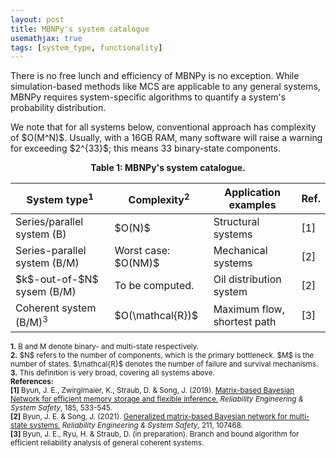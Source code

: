 ```yaml
---
layout: post
title: MBNPy's system catalogue
usemathjax: true
tags: [system_type, functionality]
---
```


<p>There is no free lunch and efficiency of MBNPy is no exception. While simulation-based methods like MCS are applicable to any general systems, MBNPy requires system-specific algorithms to quantify a system's probability distribution.</p>

<p>We note that for all systems below, conventional approach has complexity of $O(M^N)$. Usually, with a 16GB RAM, many software will raise a warning for exceeding $2^{33}$; this means 33 binary-state components.</p>

<div style="text-align: center;">
    <p><strong>Table 1: MBNPy's system catalogue.</strong></p>
    <table>
        <thead>
            <tr>
                <th>System type<sup>1</sup></th>
                <th>Complexity<sup>2</sup></th>
                <th>Application examples</th>
                <th>Ref.</th>
            </tr>
        </thead>
        <tbody>
            <tr>
                <td>Series/parallel system (B)</td>
                <td>$O(N)$</td>
                <td>Structural systems</td>
                <td>[1]</td>
            </tr>
            <tr>
                <td>Series-parallel system (B/M)</td>
                <td>Worst case: $O(NM)$</td>
                <td>Mechanical systems</td>
                <td>[2]</td>
            </tr>
            <tr>
                <td>$k$-out-of-$N$ sysem (B/M)</td>
                <td> To be computed. </td>
                <td>Oil distribution system</td>
                <td>[2]</td>
            </tr>
            <tr>
                <td>Coherent system (B/M)<sup>3</sup></td>
                <td>$O(\mathcal{R})$</td>
                <td>Maximum flow, shortest path</td>
                <td>[3]</td>
            </tr>
        </tbody>
    </table>
</div>
<p>
  <small>
    <strong>1.</strong> B and M denote binary- and multi-state respectively. <br>
    <strong>2.</strong> $N$ refers to the number of components, which is the primary bottleneck. $M$ is the number of states. $\mathcal{R}$ denotes the number of failure and survival mechanisms. <br>
    <strong>3.</strong> This definition is very broad, covering all systems above.<br>
    <strong>References:</strong> <br>
    <strong>[1]</strong> Byun, J. E., Zwirglmaier, K., Straub, D. & Song, J. (2019). <a href="https://doi.org/10.1016/j.ress.2019.01.007">Matrix-based Bayesian Network for efficient memory storage and flexible inference.</a> <em>Reliability Engineering & System Safety</em>, 185, 533-545. <br>
    <strong>[2]</strong> Byun, J. E. & Song, J. (2021). <a href="https://doi.org/10.1016/j.ress.2021.107468">Generalized matrix-based Bayesian network for multi-state systems.</a> <em>Reliability Engineering & System Safety</em>, 211, 107468. <br>
    <strong>[3]</strong> Byun, J. E., Ryu, H. & Straub, D. (in preparation). Branch and bound algorithm for efficient reliability analysis of general coherent systems.
  </small>
</p>
